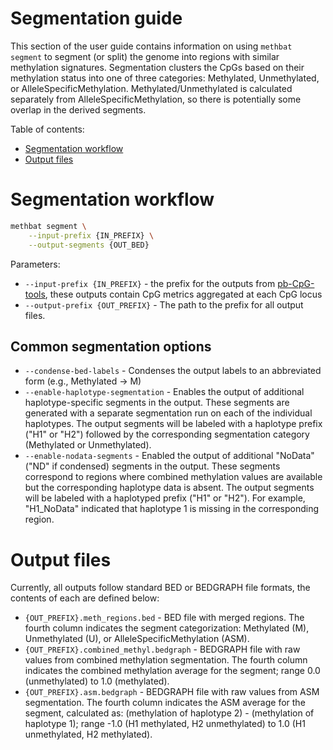 # Segmentation guide
This section of the user guide contains information on using `methbat segment` to segment (or split) the genome into regions with similar methylation signatures.
Segmentation clusters the CpGs based on their methylation status into one of three categories: Methylated, Unmethylated, or AlleleSpecificMethylation.
Methylated/Unmethylated is calculated separately from AlleleSpecificMethylation, so there is potentially some overlap in the derived segments.

Table of contents:

* [Segmentation workflow](#segmentation-workflow)
* [Output files](#output-files)

# Segmentation workflow
```bash
methbat segment \
    --input-prefix {IN_PREFIX} \
    --output-segments {OUT_BED}
```

Parameters:
* `--input-prefix {IN_PREFIX}` - the prefix for the outputs from [pb-CpG-tools](https://github.com/PacificBiosciences/pb-CpG-tools), these outputs contain CpG metrics aggregated at each CpG locus
* `--output-prefix {OUT_PREFIX}` - The path to the prefix for all output files.

## Common segmentation options
* `--condense-bed-labels` - Condenses the output labels to an abbreviated form (e.g., Methylated -> M)
* `--enable-haplotype-segmentation` - Enables the output of additional haplotype-specific segments in the output. These segments are generated with a separate segmentation run on each of the individual haplotypes. The output segments will be labeled with a haplotype prefix ("H1" or "H2") followed by the corresponding segmentation category (Methylated or Unmethylated).
* `--enable-nodata-segments` - Enabled the output of additional "NoData" ("ND" if condensed) segments in the output. These segments correspond to regions where combined methylation values are available but the corresponding haplotype data is absent. The output segments will be labeled with a haplotyped prefix ("H1" or "H2"). For example, "H1_NoData" indicated that haplotype 1 is missing in the corresponding region.

# Output files
Currently, all outputs follow standard BED or BEDGRAPH file formats, the contents of each are defined below:

* `{OUT_PREFIX}.meth_regions.bed` - BED file with merged regions. The fourth column indicates the segment categorization: Methylated (M), Unmethylated (U), or AlleleSpecificMethylation (ASM).
* `{OUT_PREFIX}.combined_methyl.bedgraph` - BEDGRAPH file with raw values from combined methylation segmentation. The fourth column indicates the combined methylation average for the segment; range 0.0 (unmethylated) to 1.0 (methylated).
* `{OUT_PREFIX}.asm.bedgraph` - BEDGRAPH file with raw values from ASM segmentation. The fourth column indicates the ASM average for the segment, calculated as: (methylation of haplotype 2) - (methylation of haplotype 1); range -1.0 (H1 methylated, H2 unmethylated) to 1.0 (H1 unmethylated, H2 methylated).
